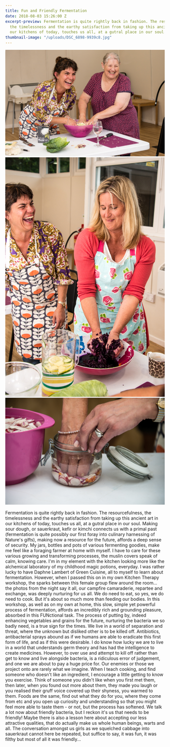 ```yaml
---
title: Fun and Friendly Fermentation
date: 2018-08-03 15:26:00 Z
excerpt-preview: Fermentation is quite rightly back in fashion. The resourcefulness,
  the timelessness and the earthy satisfaction from taking up this ancient art in
  our kitchens of today, touches us all, at a gutral place in our soul.
thumbnail-image: "/uploads/DSC_6898-9939c8.jpg"
---
```


![DSC_6967-b99c9f.jpg](/uploads/DSC_6967-b99c9f.jpg)![DSC_7011-1835d6.jpg](/uploads/DSC_7011-1835d6.jpg)![DSC_7087.jpg](/uploads/DSC_7087.jpg)

Fermentation is quite rightly back in fashion. The resourcefulness, the timelessness and the earthy satisfaction from taking up this ancient art in our kitchens of today, touches us all, at a gutral place in our soul.
Making sour dough, or sauerkraut, kefir or kimchi connects us with a primal past (fermentation is quite possibly our first foray into culinary harnessing of Nature's gifts), making now a resource for the future, affords a deep sense of security. My jars, bottles and pots of various fermenting goodies, make me feel like a foraging farmer at home with myself. I have to care for these various growing and transforming processes, the muslin covers speak of calm, knowing care. I'm in my element with the kitchen looking more like the alchemical laboratory of my childhood magic potions, everyday.
I was rather lucky to have Daphne Lambert of Green Cuisine, all to myself to learn about fermentation. However, when I passed this on in my own Kitchen Therapy workshop, the sparks between this female group flew around the room... the photos from the night say it all, our campfire camaraderie, repartee and exchange, was deeply nurturing for us all. We do need to eat, so yes, we do need to cook.  But it's about so much more than feeding our bodies. In this workshop, as well as on my own at home, this slow, simple yet powerful process of fermentation, affords an incredibly rich and grounding pleasure, absorbed in this FUNctional task. The process of putting by, indeed enhancing vegetables and grains for the future, nurturing the bacteria we so badly need, is a true sign for the times.
We live in a world of separation and threat, where the unknown but disliked other is to be killed off. Antibiotics, antibacterial sprays abound as if we humans are able to eradicate this first form of life, and as if this were desirable. I do know how lucky we are to live in a world that understands germ theory and has had the intelligence to create medicines. However, to over use and attempt to kill off rather than get to know and live alongside bacteria, is a ridiculous error of judgement, and one we are about to pay a huge price for.
Our enemies or those we project onto are rarely what we imagine. When I teach cooking, and find someone who doesn't like an ingredient, I encourage a little getting to know you exercise. Think of someone you didn't like when you first met them, then later, when you found out more about them, they made you laugh or you realised their gruff voice covered up their shyness, you warmed to them. Foods are the same, find out what they do for you, where they come from etc and you open up curiosity and understanding so that you might feel more able to taste them - or not, but the process has softened.
We talk a lot now about friendly bacteria, but I reckon it's us that needs to be friendly! Maybe there is also a lesson here about accepting our less attractive qualities, that do actually make us whole human beings, warts and all.
The conversation amongst us girls as we squelched cabbage into sauerkraut cannot here be repeated, but suffice to say, it was fun, it was filthy but most of all it was friendly...